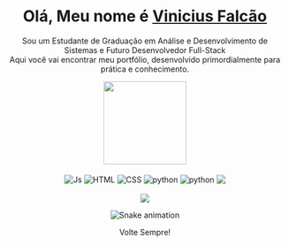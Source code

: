 <div>
  
  <h1 align="center">
    Olá, Meu nome é  
    <a href="#">Vinicius Falcão </a>
  </h1>
  
  <p align="center">
    Sou um Estudante de Graduação em Análise e Desenvolvimento de Sistemas e Futuro Desenvolvedor Full-Stack<br>
    Aqui você vai encontrar meu portfólio, desenvolvido primordialmente para prática e conhecimento.
    
  </p>
  


  
</div>

<div align="center">
  <a href="https://github.com/falcaodevlearning">
    <img height="150em" src="https://github-readme-stats.vercel.app/api/top-langs/?username=falcaodevlearning&theme=dark&hide_border=false&&layout=compact"/>
  </a>
</div>

<div align="center" valign="top"><br>
  <img align="center" alt="Js" src="https://img.shields.io/badge/Java-ED8B00?style=for-the-badge&logo=openjdk&logoColor=white">
  <img align="center" alt="HTML" src="https://img.shields.io/badge/HTML5-E34F26?style=for-the-badge&logo=html5&logoColor=white ">
  <img align="center" alt="CSS"  src="https://img.shields.io/badge/CSS3-1572B6?style=for-the-badge&logo=css3&logoColor=white)">
  <img align="center" alt="python" src="https://img.shields.io/badge/Python-14354C?style=for-the-badge&logo=python&logoColor=white">
   <img align="center" alt="python" src="https://img.shields.io/badge/JavaScript-323330?style=for-the-badge&logo=javascript&logoColor=F7DF1E">

  
  <img align="center" src="https://img.shields.io/badge/MySQL-00000F?style=for-the-badge&logo=mysql&logoColor=white">
</div><br>

<div align="center">
  <a href="https://www.linkedin.com/in/vinicius-santos-a960231a4/" target="_blank"><img src="https://img.shields.io/badge/-LinkedIn-%230077B5?style=for-the-badge&logo=linkedin&logoColor=white" target="_blank"></a> 
</div>

<div align="center">

  ![Snake animation](https://github.com/danielbped/danielbped/blob/output/github-contribution-grid-snake.svg)
  
</div>

<div align="center">
  <p>Volte Sempre!</p>
